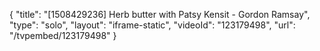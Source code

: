 {
    "title": "[1508429236] Herb butter with Patsy Kensit - Gordon Ramsay",
    "type": "solo",
    "layout": "iframe-static",
    "videoId": "123179498",
    "url": "\/tvpembed\/123179498"
}